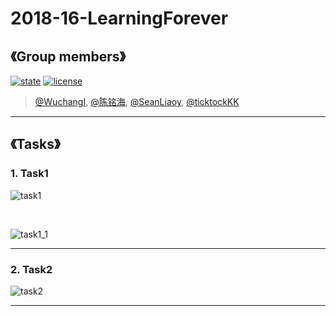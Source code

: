 # 2018-16-LearningForever

## 《Group members》

[![state](https://img.shields.io/badge/state-in%20development%20-brightgreen.svg)](https://github.com/android-app-development-course/2018-16-LearningForever)
[![license](https://img.shields.io/packagist/l/doctrine/orm.svg)](https://github.com/android-app-development-course/2018-16-LearningForever/blob/master/LICENSE)


> [@WuchangI](https://github.com/Yuziquan), [@陈铭海](https://github.com/chenminghai), [@SeanLiaoy](https://github.com/SeanLiaoy), [@ticktockKK](https://github.com/ticktockKK)

***




## 《Tasks》
### 1. Task1

![task1](https://github.com/android-app-development-course/2018-16-LearningForever/blob/master/Screenshots/Tasks/task1.png)



<br/>

![task1_1](https://github.com/android-app-development-course/2018-16-LearningForever/blob/master/Screenshots/Tasks/task1_1.png)



***
### 2. Task2



![task2](https://github.com/android-app-development-course/2018-16-LearningForever/blob/master/Screenshots/Tasks/task2.png)

***




